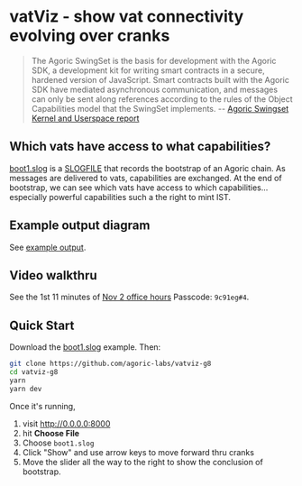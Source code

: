 # vatViz - show vat connectivity evolving over cranks

> The Agoric SwingSet is the basis for development with the Agoric SDK, a development kit for writing smart contracts
> in a secure, hardened version of JavaScript. Smart contracts built with the Agoric SDK have mediated asynchronous
> communication, and messages can only be sent along references according to the rules of the Object Capabilities
> model that the SwingSet implements. -- [Agoric Swingset Kernel and Userspace report ](https://agoric.com/wp-content/uploads/2021/11/informal-agoric-report-phase1.pdf)

## Which vats have access to what capabilities?

[boot1.slog](https://github.com/agoric-labs/vatviz-g8/issues/1) is a [SLOGFILE](https://github.com/Agoric/agoric-sdk/blob/master/docs/env.md#slogfile) that records the bootstrap of an Agoric chain. As messages
are delivered to vats, capabilities are exchanged. At the end of bootstrap,
we can see which vats have access to which capabilities... especially powerful capabilities such a the right to mint IST.

## Example output diagram

See [example output](https://github.com/agoric-labs/vatviz-g8/issues/2#issuecomment-1292737859).

## Video walkthru

See the 1st 11 minutes of [Nov 2 office hours](https://agoric.zoom.us/rec/play/qu8ul0vnLrglvabwAXqEBF6mZme1fLgz3vsxPfPl1KBkKnc3JgObX3958QLNuAgmXrHYHen20vohztis.0kejHVJ-kD6_Xxjw?continueMode=true&_x_zm_rtaid=hCit8lgXT_61bBMMIzpieQ.1667412857809.dcb6b3eab2c982e17fb55ca2eb1f67f2&_x_zm_rhtaid=65)
Passcode: `9c91eg#4`.

## Quick Start

Download the [boot1.slog](https://github.com/agoric-labs/vatviz-g8/issues/1) example. Then:

```sh
git clone https://github.com/agoric-labs/vatviz-g8
cd vatviz-g8
yarn
yarn dev
```

Once it's running,

1. visit http://0.0.0.0:8000
2. hit **Choose File**
3. Choose `boot1.slog`
4. Click "Show" and use arrow keys to move forward thru cranks
5. Move the slider all the way to the right to show the conclusion of bootstrap.
